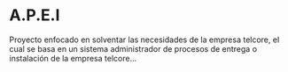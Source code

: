 # A.P.E.I
Proyecto enfocado en solventar las necesidades de la empresa telcore, el cual se basa en un sistema administrador de procesos de entrega o instalación de la empresa telcore...

